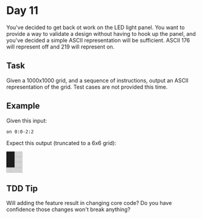 Day 11
======
You've decided to get back ot work on the LED light panel. You want to provide a
way to validate a design without having to hook up the panel, and you've decided
a simple ASCII representation will be sufficient. ASCII 176 will represent off
and 219 will represent on. 

Task
----
Given a 1000x1000 grid, and a sequence of instructions, output an ASCII 
representation of the grid. Test cases are not provided this time.

Example
-------
Given this input:

```
on 0:0-2:2
```

Expect this output (truncated to a 6x6 grid):

```
███░░░
███░░░
███░░░
░░░░░░
```

TDD Tip
-------
Will adding the feature result in changing core code? Do you have confidence 
those changes won't break anything? 